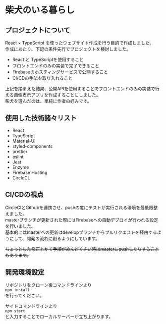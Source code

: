 # 柴犬のいる暮らし

## プロジェクトについて
  
React × TypeScript を使ったウェブサイト作成を行う目的で作成しました。  
作成にあたり、下記の条件先行でプロジェクトを検討しました。

- React と TypeScriptを使用すること
- フロントエンドのみの実装で完了できること
- Firebaseのホスティングサービスで公開すること
- CI/CDの手法を取り入れること

上記を踏まえた結果、公開APIを使用することでフロントエンドのみの実装で行える画像表示アプリを作成することにしました。  
柴犬を選んだのは、単純に作者の好みです。  
  

## 使用した技術諸々リスト
- React
- TypeScript
- Material-UI
- styled-components  
- prettier
- eslint
- Jest
- Enzyme
- Firebase Hosting
- CircleCL
  
## CI/CDの視点
CircleCIとGithubを連携させ、pushの度にテストが実行される環境を最低限整えました。  
masterブランチが更新された際にはFirebaseへの自動デプロイが行われる設定を行いました。  
基本的にはmasterへの更新はdevelopブランチからプルリクエストを経由するようにして、開発の流れに則るようにしています。  
  
~~ちょっとした修正とかで手順がめんどくさい時はmasterにpushしたりすることもあります。~~　　
  
  
## 開発環境設定  
リポジトリをクローン後コマンドラインより  
`npm install`  
を行ってください。  
  
サイドコマンドラインより  
`npm start`  
と入力することでローカルサーバーが立ち上がります。
